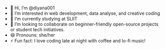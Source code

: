 - 👋 Hi, I’m @diyana001
- 👀 I’m interested in web development, data analyse, and creative coding
- 🌱 I’m currently studying at SLIIT 
- 💞 I’m looking to collaborate on beginner-friendly open-source projects or student tech initiatives.
- 😄 Pronouns: she/her
- ⚡ Fun fact: I love coding late at night with coffee and lo-fi music!
